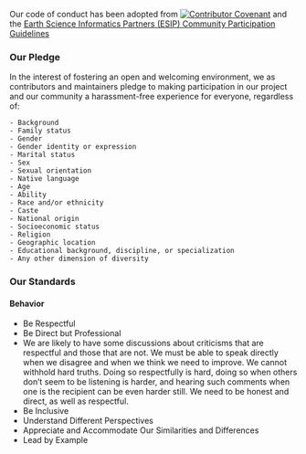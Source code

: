
Our code of conduct has been adopted from [![Contributor Covenant](https://img.shields.io/badge/Contributor%20Covenant-2.0-4baaaa.svg)](code_of_conduct.md) and the [Earth Science Informatics Partners (ESIP) Community Participation Guidelines](https://www.esipfed.org/about/community-guidelines)

### Our Pledge
In the interest of fostering an open and welcoming environment, we as contributors and maintainers pledge to making participation in our project and our community a harassment-free experience for everyone, regardless of:

    - Background
    - Family status
    - Gender
    - Gender identity or expression
    - Marital status
    - Sex
    - Sexual orientation
    - Native language
    - Age
    - Ability
    - Race and/or ethnicity
    - Caste
    - National origin
    - Socioeconomic status
    - Religion
    - Geographic location
    - Educational background, discipline, or specialization
    - Any other dimension of diversity


### Our Standards
#### Behavior
- Be Respectful
- Be Direct but Professional
- We are likely to have some discussions about criticisms that are respectful and those that are not. We must be able to speak directly when we disagree and when we think we need to improve. We cannot withhold hard truths. Doing so respectfully is hard, doing so when others don’t seem to be listening is harder, and hearing such comments when one is the recipient can be even harder still. We need to be honest and direct, as well as respectful.
- Be Inclusive
- Understand Different Perspectives
- Appreciate and Accommodate Our Similarities and Differences
- Lead by Example
